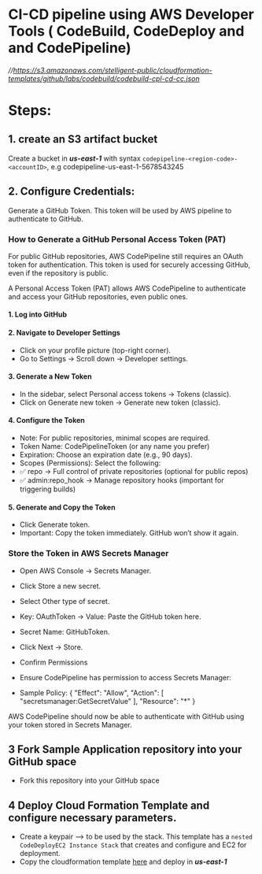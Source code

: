 


# CI-CD pipeline using AWS Developer Tools ( CodeBuild, CodeDeploy and and CodePipeline) 
###### //https://s3.amazonaws.com/stelligent-public/cloudformation-templates/github/labs/codebuild/codebuild-cpl-cd-cc.json

# Steps:
## 1.	create an S3 artifact bucket 
Create a bucket in ***us-east-1*** with  syntax `codepipeline-<region-code>-<accountID>`, e.g codepipeline-us-east-1-5678543245
## 2.	Configure Credentials:
Generate a GitHub Token. This token will be used by AWS pipeline to authenticate to GitHub. 

### How to Generate a GitHub Personal Access Token (PAT)

For public GitHub repositories, AWS CodePipeline still requires an OAuth token for authentication. This token is used for securely accessing GitHub, even if the repository is public.

A Personal Access Token (PAT) allows AWS CodePipeline to authenticate and access your GitHub repositories, even public ones.

#### 1. Log into GitHub
#### 2. Navigate to Developer Settings
- Click on your profile picture (top-right corner).
- Go to Settings → Scroll down → Developer settings.

#### 3. Generate a New Token
- In the sidebar, select Personal access tokens → Tokens (classic).
- Click on Generate new token → Generate new token (classic).

#### 4. Configure the Token
- Note: For public repositories, minimal scopes are required.
- Token Name: CodePipelineToken (or any name you prefer)
- Expiration: Choose an expiration date (e.g., 90 days).
- Scopes (Permissions): Select the following:
- ✅ repo → Full control of private repositories (optional for public repos)
- ✅ admin:repo_hook → Manage repository hooks (important for triggering builds)

#### 5. Generate and Copy the Token
- Click Generate token.
- Important: Copy the token immediately. GitHub won’t show it again.


### Store the Token in AWS Secrets Manager
- Open AWS Console → Secrets Manager.
- Click Store a new secret.
- Select Other type of secret.
- Key: OAuthToken → Value: Paste the GitHub token here.
- Secret Name: GitHubToken.
- Click Next → Store.


- Confirm Permissions
- Ensure CodePipeline has permission to access Secrets Manager:
- Sample  Policy:
	{
 	 "Effect": "Allow",
 	 "Action": [
  	  "secretsmanager:GetSecretValue"
  	],
  	"Resource": "*"
	}

AWS CodePipeline should now be able to authenticate with GitHub using your token stored in Secrets Manager.

## 3  Fork Sample Application repository into your GitHub space
- Fork this repository into your GitHub space

## 4  Deploy Cloud Formation Template and configure necessary parameters.
- Create a keypair --> to be used by the stack. This template has a `nested CodeDeployEC2 Instance Stack` that creates and configure and EC2 for deployment. 
- Copy the cloudformation template [here](https://github.com/mecbob/AWS-DevTools-GitHub/blob/main/aws-developerTools-GitHub.json) and deploy in ***us-east-1***

